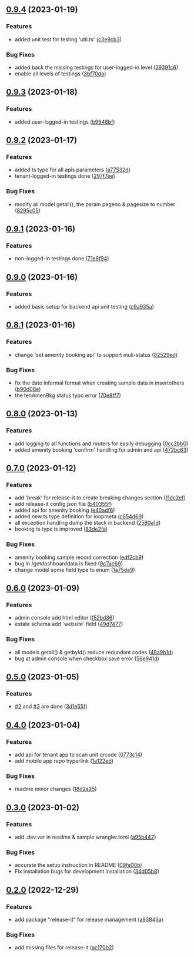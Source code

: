 

## [0.9.4](https://github.com/simonho288/estateman_backend/compare/v0.9.3...v0.9.4) (2023-01-19)


### Features

* added unit test for testing 'util.ts' ([c3e9cb3](https://github.com/simonho288/estateman_backend/commit/c3e9cb3a12a7828896c9c5c470be2eea0a5bee51))


### Bug Fixes

* added back the missing testings for user-logged-in level ([39391c6](https://github.com/simonho288/estateman_backend/commit/39391c6e635a2d044abdd8805327eb3b5a0559c3))
* enable all levels of testings ([3bf70da](https://github.com/simonho288/estateman_backend/commit/3bf70daa03623f56ecf1fe8c1fb40e725f9114f7))

## [0.9.3](https://github.com/simonho288/estateman_backend/compare/v0.9.2...v0.9.3) (2023-01-18)


### Features

* added user-logged-in testings ([b9648bf](https://github.com/simonho288/estateman_backend/commit/b9648bfb62f751c85eb3452b2abe93cf47d4b1f9))

## [0.9.2](https://github.com/simonho288/estateman_backend/compare/v0.9.1...v0.9.2) (2023-01-17)


### Features

* added ts type for all apis parameters ([a77532d](https://github.com/simonho288/estateman_backend/commit/a77532d2d4c8750df49f41a25491460410a83f73))
* tenant-logged-in testings done ([297f7ee](https://github.com/simonho288/estateman_backend/commit/297f7ee9ff846b0c6863f8abd48f78042dbc94b9))


### Bug Fixes

* modify all model getall(), the param pageno & pagesize to number ([8295c05](https://github.com/simonho288/estateman_backend/commit/8295c05f1cc22aa95055eebc97b8a34bc0302c6a))

## [0.9.1](https://github.com/simonho288/estateman_backend/compare/v0.9.0...v0.9.1) (2023-01-16)


### Features

* non-logged-in testings done ([71e8f94](https://github.com/simonho288/estateman_backend/commit/71e8f94a4b6ebdfc0709b5c20c0ccdabd6d35970))

## [0.9.0](https://github.com/simonho288/estateman_backend/compare/v0.8.1...v0.9.0) (2023-01-16)


### Features

* added basic setup for backend api unit testing ([c9a935a](https://github.com/simonho288/estateman_backend/commit/c9a935a0bae588276e42f3f701149e49f66db2f4))

## [0.8.1](https://github.com/simonho288/estateman_backend/compare/v0.8.0...v0.8.1) (2023-01-16)


### Features

* change 'set amenity booking api' to support muli-status ([82529ed](https://github.com/simonho288/estateman_backend/commit/82529ed37c8279ea2d889cf479f8413d31c4dcf8))


### Bug Fixes

* fix the date informal format when creating sample data in insertothers ([b90d08e](https://github.com/simonho288/estateman_backend/commit/b90d08e42e153f77f741b9cade436f6038d6e9bf))
* the tenAmenBkg status typo error ([70e8ff7](https://github.com/simonho288/estateman_backend/commit/70e8ff7254a2757d7cd565fdf37f49afb4764887))

## [0.8.0](https://github.com/simonho288/estateman_backend/compare/v0.7.0...v0.8.0) (2023-01-13)


### Features

* add logging to all functions and routers for easily debugging ([0cc2bb0](https://github.com/simonho288/estateman_backend/commit/0cc2bb033a407f073c00857a173b3c26fc0e3996))
* added amenity booking 'confirm' handling for admin and api ([472bc63](https://github.com/simonho288/estateman_backend/commit/472bc6310f238b1e19eb8d31331075d29658bb8e))

## [0.7.0](https://github.com/simonho288/estateman_backend/compare/v0.6.0...v0.7.0) (2023-01-12)


### Features

* add 'break' for release-it to create breaking changes section ([11dc2ef](https://github.com/simonho288/estateman_backend/commit/11dc2ef90c12abf60967c566d25362f78da59b0d))
* add release-it config json file ([b40355f](https://github.com/simonho288/estateman_backend/commit/b40355fb91a0e5370daf8dd3cb87b806a31e03eb))
* added api for amenity booking ([e40adf6](https://github.com/simonho288/estateman_backend/commit/e40adf691b0d5e05e33a302adb890e44dc675d2d))
* added new ts type definition for loopmeta ([c654d69](https://github.com/simonho288/estateman_backend/commit/c654d69de9520da262329b8be43cecaa67825d89))
* all exception handling dump the stack in backend ([2580a1d](https://github.com/simonho288/estateman_backend/commit/2580a1d2884dd8cbd14e937e3d49d6083fe5ca0b))
* booking ts type is improved ([83de2fa](https://github.com/simonho288/estateman_backend/commit/83de2fa777e0b6398b58b0671a53a15a428280dd))


### Bug Fixes

* amenity booking sample record correction ([edf2cb9](https://github.com/simonho288/estateman_backend/commit/edf2cb96bd100603f7f978e76581e7fc82d9cc59))
* bug in /getdashboarddata is fixed ([9c7ac69](https://github.com/simonho288/estateman_backend/commit/9c7ac69a644d05426aa86c2070addbf085ebb892))
* change model some field type to enum ([1a75da9](https://github.com/simonho288/estateman_backend/commit/1a75da90f552e48198aca30194125b67fbceb8b6))

## [0.6.0](https://github.com/simonho288/estateman_backend/compare/v0.5.0...v0.6.0) (2023-01-09)


### Features

* admin console add html editor ([f52bd36](https://github.com/simonho288/estateman_backend/commit/f52bd362d26a98233219107a2c6e83aa081468c4))
* estate schema add 'website' field ([49d7477](https://github.com/simonho288/estateman_backend/commit/49d7477d7f43b7b514d65760f87b20d8737b3bb9))


### Bug Fixes

* all models getall() & getbyid() reduce redundant codes ([48a9b1d](https://github.com/simonho288/estateman_backend/commit/48a9b1d8fad3449038af33b659a47d14d58b151b))
* bug at admin console when checkbox save error ([56e941d](https://github.com/simonho288/estateman_backend/commit/56e941d5d855d534f913d9188cdc154bc7c38e79))

## [0.5.0](https://github.com/simonho288/estateman_backend/compare/v0.4.0...v0.5.0) (2023-01-05)


### Features

* [#2](https://github.com/simonho288/estateman_backend/issues/2) and [#3](https://github.com/simonho288/estateman_backend/issues/3) are done ([3d1e55f](https://github.com/simonho288/estateman_backend/commit/3d1e55f30aa61d32d18f3f9b9a6bae5cb9e32a5f))

## [0.4.0](https://github.com/simonho288/estateman_backend/compare/v0.3.0...v0.4.0) (2023-01-04)


### Features

* add api for tenant app to scan unit qrcode ([0773c14](https://github.com/simonho288/estateman_backend/commit/0773c14b20311e800a15245f61553176b9f2b7cc))
* add mobile app repo hyperlink ([1e122ed](https://github.com/simonho288/estateman_backend/commit/1e122ed8990fe4e6c3f32dc66f9ad15cb7bd679b))


### Bug Fixes

* readme minor changes ([18d2a25](https://github.com/simonho288/estateman_backend/commit/18d2a25ca91cf5a04c83793d52ee9fce35909c4f))

## [0.3.0](https://github.com/simonho288/estateman_backend/compare/v0.2.0...v0.3.0) (2023-01-02)


### Features

* add .dev.var in readme & sample wrangler.toml ([a95b442](https://github.com/simonho288/estateman_backend/commit/a95b442bd018f9b36d5afbc983b5e1e5c54c0ad4))


### Bug Fixes

* accurate the setup instruction in README ([09fa00b](https://github.com/simonho288/estateman_backend/commit/09fa00b6fba5dc51f253fc3d2e4e586fe42503f7))
* Fix installation bugs for development installation ([34d05b8](https://github.com/simonho288/estateman_backend/commit/34d05b86b26b287dc1bc2961b70be2511cb6f920))

## [0.2.0](https://github.com/simonho288/estateman_backend/compare/v0.1.0...v0.2.0) (2022-12-29)


### Features

* add package "release-it" for release management ([a93843a](https://github.com/simonho288/estateman_backend/commit/a93843a42fde8e51e5b346894fc7e1945068ede8))


### Bug Fixes

* add missing files for release-it ([ac170b2](https://github.com/simonho288/estateman_backend/commit/ac170b2b0e1434fa7544b04c7b73a1983ba65dea))